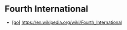 # Fourth International

- [[go]] https://en.wikipedia.org/wiki/Fourth_International


[//begin]: # "Autogenerated link references for markdown compatibility"
[go]: go "Go"
[//end]: # "Autogenerated link references"